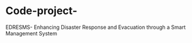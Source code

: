 # Code-project-
EDRESMS- Enhancing Disaster Response and Evacuation through a Smart Management System
